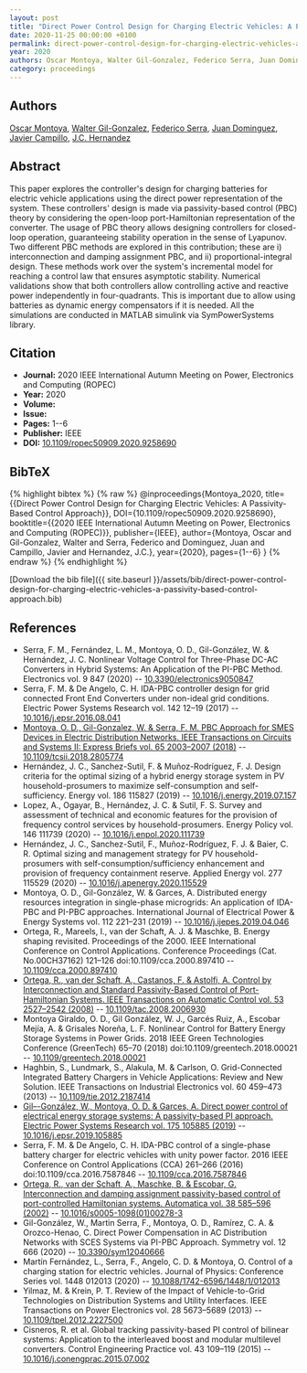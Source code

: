 ```yaml
---
layout: post
title: "Direct Power Control Design for Charging Electric Vehicles: A Passivity-Based Control Approach"
date: 2020-11-25 00:00:00 +0100
permalink: direct-power-control-design-for-charging-electric-vehicles-a-passivity-based-control-approach
year: 2020
authors: Oscar Montoya, Walter Gil-Gonzalez, Federico Serra, Juan Dominguez, Javier Campillo, J.C. Hernandez
category: proceedings
---
```

 
## Authors
[Oscar Montoya](authors/oscar-danilo-montoya), [Walter Gil-Gonzalez](authors/walter-julian-gil-gonzalez), [Federico Serra](authors/federico-m-serra), [Juan Dominguez](authors/juan-dominguez), [Javier Campillo](authors/javier-campillo), [J.C. Hernandez](authors/jesus-c-hernandez)
 
## Abstract
This paper explores the controller's design for charging batteries for electric vehicle applications using the direct power representation of the system. These controllers' design is made via passivity-based control (PBC) theory by considering the open-loop port-Hamiltonian representation of the converter. The usage of PBC theory allows designing controllers for closed-loop operation, guaranteeing stability operation in the sense of Lyapunov. Two different PBC methods are explored in this contribution; these are i) interconnection and damping assignment PBC, and ii) proportional-integral design. These methods work over the system's incremental model for reaching a control law that ensures asymptotic stability. Numerical validations show that both controllers allow controlling active and reactive power independently in four-quadrants. This is important due to allow using batteries as dynamic energy compensators if it is needed. All the simulations are conducted in MATLAB simulink via SymPowerSystems library.
 
## Citation
- **Journal:** 2020 IEEE International Autumn Meeting on Power, Electronics and Computing (ROPEC)
- **Year:** 2020
- **Volume:** 
- **Issue:** 
- **Pages:** 1--6
- **Publisher:** IEEE
- **DOI:** [10.1109/ropec50909.2020.9258690](https://doi.org/10.1109/ropec50909.2020.9258690)
 
## BibTeX
{% highlight bibtex %}
{% raw %}
@inproceedings{Montoya_2020,
  title={{Direct Power Control Design for Charging Electric Vehicles: A Passivity-Based Control Approach}},
  DOI={10.1109/ropec50909.2020.9258690},
  booktitle={{2020 IEEE International Autumn Meeting on Power, Electronics and Computing (ROPEC)}},
  publisher={IEEE},
  author={Montoya, Oscar and Gil-Gonzalez, Walter and Serra, Federico and Dominguez, Juan and Campillo, Javier and Hernandez, J.C.},
  year={2020},
  pages={1--6}
}
{% endraw %}
{% endhighlight %}
 
[Download the bib file]({{ site.baseurl }}/assets/bib/direct-power-control-design-for-charging-electric-vehicles-a-passivity-based-control-approach.bib)
 
## References
- Serra, F. M., Fernández, L. M., Montoya, O. D., Gil-González, W. & Hernández, J. C. Nonlinear Voltage Control for Three-Phase DC-AC Converters in Hybrid Systems: An Application of the PI-PBC Method. Electronics vol. 9 847 (2020) -- [10.3390/electronics9050847](https://doi.org/10.3390/electronics9050847)
- Serra, F. M. & De Angelo, C. H. IDA-PBC controller design for grid connected Front End Converters under non-ideal grid conditions. Electric Power Systems Research vol. 142 12–19 (2017) -- [10.1016/j.epsr.2016.08.041](https://doi.org/10.1016/j.epsr.2016.08.041)
- [Montoya, O. D., Gil-Gonzalez, W. & Serra, F. M. PBC Approach for SMES Devices in Electric Distribution Networks. IEEE Transactions on Circuits and Systems II: Express Briefs vol. 65 2003–2007 (2018)](pbc-approach-for-smes-devices-in-electric-distribution-networks) -- [10.1109/tcsii.2018.2805774](https://doi.org/10.1109/tcsii.2018.2805774)
- Hernández, J. C., Sanchez-Sutil, F. & Muñoz-Rodríguez, F. J. Design criteria for the optimal sizing of a hybrid energy storage system in PV household-prosumers to maximize self-consumption and self-sufficiency. Energy vol. 186 115827 (2019) -- [10.1016/j.energy.2019.07.157](https://doi.org/10.1016/j.energy.2019.07.157)
- Lopez, A., Ogayar, B., Hernández, J. C. & Sutil, F. S. Survey and assessment of technical and economic features for the provision of frequency control services by household-prosumers. Energy Policy vol. 146 111739 (2020) -- [10.1016/j.enpol.2020.111739](https://doi.org/10.1016/j.enpol.2020.111739)
- Hernández, J. C., Sanchez-Sutil, F., Muñoz-Rodríguez, F. J. & Baier, C. R. Optimal sizing and management strategy for PV household-prosumers with self-consumption/sufficiency enhancement and provision of frequency containment reserve. Applied Energy vol. 277 115529 (2020) -- [10.1016/j.apenergy.2020.115529](https://doi.org/10.1016/j.apenergy.2020.115529)
- Montoya, O. D., Gil-González, W. & Garces, A. Distributed energy resources integration in single-phase microgrids: An application of IDA-PBC and PI-PBC approaches. International Journal of Electrical Power &amp; Energy Systems vol. 112 221–231 (2019) -- [10.1016/j.ijepes.2019.04.046](https://doi.org/10.1016/j.ijepes.2019.04.046)
- Ortega, R., Mareels, I., van der Schaft, A. J. & Maschke, B. Energy shaping revisited. Proceedings of the 2000. IEEE International Conference on Control Applications. Conference Proceedings (Cat. No.00CH37162) 121–126 doi:10.1109/cca.2000.897410 -- [10.1109/cca.2000.897410](https://doi.org/10.1109/cca.2000.897410)
- [Ortega, R., van der Schaft, A., Castanos, F. & Astolfi, A. Control by Interconnection and Standard Passivity-Based Control of Port-Hamiltonian Systems. IEEE Transactions on Automatic Control vol. 53 2527–2542 (2008)](control-by-interconnection-and-standard-passivity-based-control-of-port-hamiltonian-systems) -- [10.1109/tac.2008.2006930](https://doi.org/10.1109/tac.2008.2006930)
- Montoya Giraldo, O. D., Gil González, W. J., Garcés Ruiz, A., Escobar Mejía, A. & Grisales Noreña, L. F. Nonlinear Control for Battery Energy Storage Systems in Power Grids. 2018 IEEE Green Technologies Conference (GreenTech) 65–70 (2018) doi:10.1109/greentech.2018.00021 -- [10.1109/greentech.2018.00021](https://doi.org/10.1109/greentech.2018.00021)
- Haghbin, S., Lundmark, S., Alakula, M. & Carlson, O. Grid-Connected Integrated Battery Chargers in Vehicle Applications: Review and New Solution. IEEE Transactions on Industrial Electronics vol. 60 459–473 (2013) -- [10.1109/tie.2012.2187414](https://doi.org/10.1109/tie.2012.2187414)
- [Gil–-González, W., Montoya, O. D. & Garces, A. Direct power control of electrical energy storage systems: A passivity-based PI approach. Electric Power Systems Research vol. 175 105885 (2019)](direct-power-control-of-electrical-energy-storage-systems-a-passivity-based-pi-approach) -- [10.1016/j.epsr.2019.105885](https://doi.org/10.1016/j.epsr.2019.105885)
- Serra, F. M. & De Angelo, C. H. IDA-PBC control of a single-phase battery charger for electric vehicles with unity power factor. 2016 IEEE Conference on Control Applications (CCA) 261–266 (2016) doi:10.1109/cca.2016.7587846 -- [10.1109/cca.2016.7587846](https://doi.org/10.1109/cca.2016.7587846)
- [Ortega, R., van der Schaft, A., Maschke, B. & Escobar, G. Interconnection and damping assignment passivity-based control of port-controlled Hamiltonian systems. Automatica vol. 38 585–596 (2002)](interconnection-and-damping-assignment-passivity-based-control-of-port-controlled-hamiltonian-systems) -- [10.1016/s0005-1098(01)00278-3](https://doi.org/10.1016/s0005-1098(01)00278-3)
- Gil-González, W., Martin Serra, F., Montoya, O. D., Ramírez, C. A. & Orozco-Henao, C. Direct Power Compensation in AC Distribution Networks with SCES Systems via PI-PBC Approach. Symmetry vol. 12 666 (2020) -- [10.3390/sym12040666](https://doi.org/10.3390/sym12040666)
- Martín Fernández, L., Serra, F., Angelo, C. D. & Montoya, O. Control of a charging station for electric vehicles. Journal of Physics: Conference Series vol. 1448 012013 (2020) -- [10.1088/1742-6596/1448/1/012013](https://doi.org/10.1088/1742-6596/1448/1/012013)
- Yilmaz, M. & Krein, P. T. Review of the Impact of Vehicle-to-Grid Technologies on Distribution Systems and Utility Interfaces. IEEE Transactions on Power Electronics vol. 28 5673–5689 (2013) -- [10.1109/tpel.2012.2227500](https://doi.org/10.1109/tpel.2012.2227500)
- Cisneros, R. et al. Global tracking passivity-based PI control of bilinear systems: Application to the interleaved boost and modular multilevel converters. Control Engineering Practice vol. 43 109–119 (2015) -- [10.1016/j.conengprac.2015.07.002](https://doi.org/10.1016/j.conengprac.2015.07.002)


